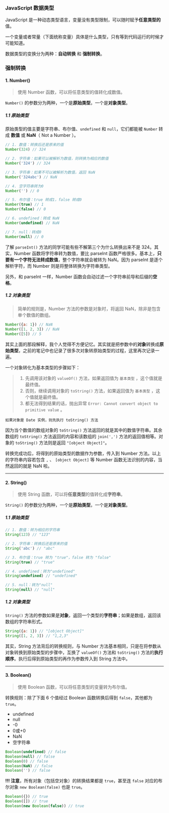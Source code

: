 ### JavaScript 数据类型

JavaScript 是一种动态类型语言，变量没有类型限制，可以随时赋予**任意类型的**值。

一个变量或者常量（下面统称变量）具体是什么类型，只有等到代码运行的时候才可能知道。

数据类型的变换分为两种：**自动转换** 和 **强制转换**。

### 强制转换

#### 1. Number()

> 使用 Number 函数，可以将任意类型的值转化成数值。

`Number()` 的参数分为两种，一个是**原始类型**，一个是**对象类型**。

##### 1.1 原始类型

原始类型的值主要是字符串、布尔值、`undefined` 和 `null`，它们都能被 `Number` 转成 **数值** 或 **NaN**（ Not a Number ）。

```javascript
// 1. 数值：转换后还是原来的值
Number(324) // 324

// 2. 字符串：如果可以被解析为数值，则转换为相应的数值
Number('324') // 324

// 3. 字符串：如果不可以被解析为数值，返回 NaN
Number('324abc') // NaN

// 4. 空字符串转为0
Number('') // 0

// 5. 布尔值：true 转成1，false 转成0
Number(true) // 1
Number(false) // 0

// 6. undefined：转成 NaN
Number(undefined) // NaN

// 7. null：转成0
Number(null) // 0
```

了解 `parseInt()` 方法的同学可能有些不解第三个为什么转换出来不是 324。其实，Number 函数将字符串转为数值，要比 parseInt 函数严格很多。基本上，**只要有一个字符无法转成数值**，整个字符串就会被转为 NaN。因为 parseInt 是逐个解析字符，而 Number 则是将整体转换为字符串类型。

另外，和 parseInt 一样，Number 函数会自动过滤一个字符串前导和后缀的**空格**。

##### 1.2 对象类型

> 简单的规则是，Number 方法的参数是对象时，将返回 NaN，除非是包含单个数值的数组。

```javascript
Number({a: 1}) // NaN
Number([1, 2, 3]) // NaN
Number([5]) // 5
```

其实上面的那段解释，我个人觉得不方便记忆。其实就是把参数中的**对象**转换成**原始类型**，之前的笔记中也记录了很多次对象转原始类型的过程，这里再次记录一遍。

一个对象转化为基本类型的步骤如下：

> 1. 先调用该对象的 `valueOf()` 方法，如果返回值为 `基本类型` ，这个值就是最终值。
> 2. 否则，继续调用对象的 `toString()` 方法，如果返回值为 `基本类型` ，这个值就是最终值。
> 3. 都无法得到结果的话，抛出异常 `Error: Cannot convert object to primitive value` 。

    如果对象是 Date 实例，则先执行 toString() 方法

因为当个数值的数组对象的 `toString()` 方法返回的就是其中的数值字符串。其余数组的 `toString()` 方法返回的内容和该数组的 `join(',')` 方法的返回值相等。对象的 `toString()` 方法则是返回 `"[object Object]"`。

转换完成功后，将得到的原始类型的数据作为参数，传入到 Number 方法。以上的字符串内容若包含 `,` 、 `[object Object]` 等 Number 函数无法识别的内容，当然返回的就是 NaN 啦。

---

#### 2. String()

> 使用 String 函数，可以将**任意类型**的值转化成**字符串**。

`String()` 的参数分为两种，一个是**原始类型**，一个是**对象类型**。

##### 1.1 原始类型

```javascript
// 1. 数值：转为相应的字符串
String(123) // "123"

// 2. 字符串：转换后还是原来的值
String('abc') // "abc"

// 3. 布尔值：true 转为 "true"，false 转为 "false"
String(true) // "true"

// 4. undefined：转为"undefined"
String(undefined) // "undefined"

// 5. null：转为"null"
String(null) // "null"
```

##### 1.2 对象类型

`String()` 方法的参数如果是**对象**，返回一个类型的**字符串**；如果是数组，返回该数组的字符串形式。

```javascript
String({a: 1}) // "[object Object]"
String([1, 2, 3]) // "1,2,3"
```

其实，String 方法背后的转换规则，与 Number 方法基本相同，只是在将参数从对象转换到原始类型的步骤中，互换了 `valueOf()` 方法和 `toString()` 方法的**执行顺序**。执行后得到原始类型的再作为参数传入到 String 方法中。

---

#### 3. Boolean()

> 使用 Boolean 函数，可以将任意类型的变量转为布尔值。

转换规则：除了下面 6 个值经过 Boolean 函数转换后得到 `false`，其他都为 `true`。

- undefined
- null
- -0
- 0或+0
- NaN
- 空字符串

```javascript
Boolean(undefined) // false
Boolean(null) // false
Boolean(0) // false
Boolean(NaN) // false
Boolean('') // false
```

**!!! 注意**，所有对象（包括空对象）的转换结果都是 `true`，甚至连 `false` 对应的布尔对象 `new Boolean(false)` 也是 `true`。

```javascript
Boolean({}) // true
Boolean([]) // true
Boolean(new Boolean(false)) // true
```